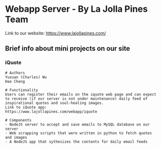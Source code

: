 # Webapp Server - By La Jolla Pines Team
Link to our website:
https://www.lajollapines.com/
## Brief info about mini projects on our site

### iQuote
```
# Authors
Yuxuan (Charles) Wu
Hao Cheng

# Functionality
Users can register their emails on the iquote web page and can expect to receive (if our server is not under maintenance) daily feed of inspirational quotes and soul-healing images.
Link to iQuote app:
https://www.lajollapines.com/webapp/iquote

# Components
- NodeJS server to accept and save emails to MySQL database on our server
- Web scrapping scripts that were written in python to fetch quotes and images
- A NodeJS app that sythesizes the contents for daily email feeds
```